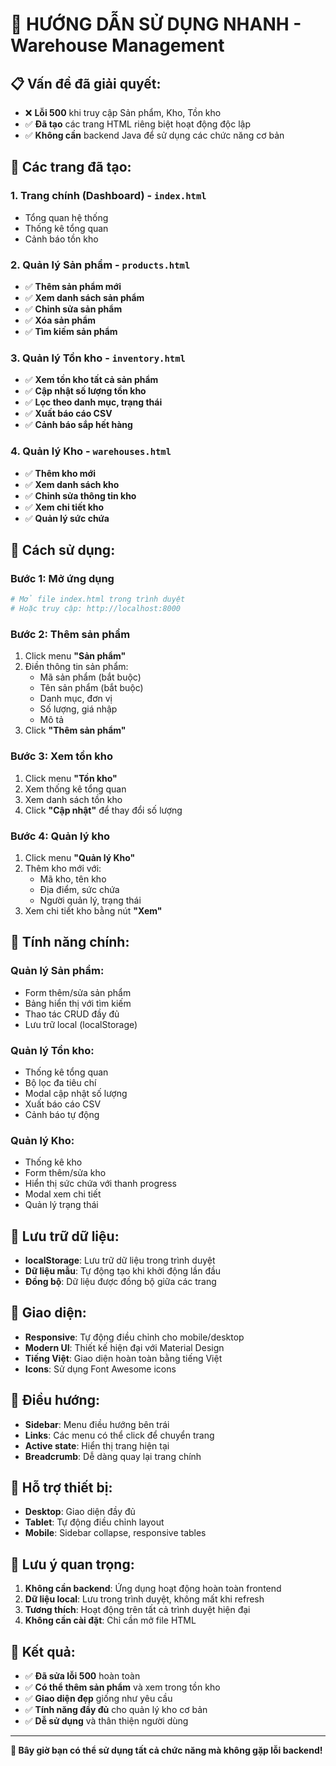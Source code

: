 # 🚀 HƯỚNG DẪN SỬ DỤNG NHANH - Warehouse Management

## 📋 **Vấn đề đã giải quyết:**
- ❌ **Lỗi 500** khi truy cập Sản phẩm, Kho, Tồn kho
- ✅ **Đã tạo** các trang HTML riêng biệt hoạt động độc lập
- ✅ **Không cần** backend Java để sử dụng các chức năng cơ bản

## 🎯 **Các trang đã tạo:**

### 1. **Trang chính (Dashboard)** - `index.html`
- Tổng quan hệ thống
- Thống kê tổng quan
- Cảnh báo tồn kho

### 2. **Quản lý Sản phẩm** - `products.html`
- ✅ **Thêm sản phẩm mới**
- ✅ **Xem danh sách sản phẩm**
- ✅ **Chỉnh sửa sản phẩm**
- ✅ **Xóa sản phẩm**
- ✅ **Tìm kiếm sản phẩm**

### 3. **Quản lý Tồn kho** - `inventory.html`
- ✅ **Xem tồn kho tất cả sản phẩm**
- ✅ **Cập nhật số lượng tồn kho**
- ✅ **Lọc theo danh mục, trạng thái**
- ✅ **Xuất báo cáo CSV**
- ✅ **Cảnh báo sắp hết hàng**

### 4. **Quản lý Kho** - `warehouses.html`
- ✅ **Thêm kho mới**
- ✅ **Xem danh sách kho**
- ✅ **Chỉnh sửa thông tin kho**
- ✅ **Xem chi tiết kho**
- ✅ **Quản lý sức chứa**

## 🚀 **Cách sử dụng:**

### **Bước 1: Mở ứng dụng**
```bash
# Mở file index.html trong trình duyệt
# Hoặc truy cập: http://localhost:8000
```

### **Bước 2: Thêm sản phẩm**
1. Click menu **"Sản phẩm"**
2. Điền thông tin sản phẩm:
   - Mã sản phẩm (bắt buộc)
   - Tên sản phẩm (bắt buộc)
   - Danh mục, đơn vị
   - Số lượng, giá nhập
   - Mô tả
3. Click **"Thêm sản phẩm"**

### **Bước 3: Xem tồn kho**
1. Click menu **"Tồn kho"**
2. Xem thống kê tổng quan
3. Xem danh sách tồn kho
4. Click **"Cập nhật"** để thay đổi số lượng

### **Bước 4: Quản lý kho**
1. Click menu **"Quản lý Kho"**
2. Thêm kho mới với:
   - Mã kho, tên kho
   - Địa điểm, sức chứa
   - Người quản lý, trạng thái
3. Xem chi tiết kho bằng nút **"Xem"**

## 🔧 **Tính năng chính:**

### **Quản lý Sản phẩm:**
- Form thêm/sửa sản phẩm
- Bảng hiển thị với tìm kiếm
- Thao tác CRUD đầy đủ
- Lưu trữ local (localStorage)

### **Quản lý Tồn kho:**
- Thống kê tổng quan
- Bộ lọc đa tiêu chí
- Modal cập nhật số lượng
- Xuất báo cáo CSV
- Cảnh báo tự động

### **Quản lý Kho:**
- Thống kê kho
- Form thêm/sửa kho
- Hiển thị sức chứa với thanh progress
- Modal xem chi tiết
- Quản lý trạng thái

## 💾 **Lưu trữ dữ liệu:**
- **localStorage**: Lưu trữ dữ liệu trong trình duyệt
- **Dữ liệu mẫu**: Tự động tạo khi khởi động lần đầu
- **Đồng bộ**: Dữ liệu được đồng bộ giữa các trang

## 🎨 **Giao diện:**
- **Responsive**: Tự động điều chỉnh cho mobile/desktop
- **Modern UI**: Thiết kế hiện đại với Material Design
- **Tiếng Việt**: Giao diện hoàn toàn bằng tiếng Việt
- **Icons**: Sử dụng Font Awesome icons

## 🔄 **Điều hướng:**
- **Sidebar**: Menu điều hướng bên trái
- **Links**: Các menu có thể click để chuyển trang
- **Active state**: Hiển thị trang hiện tại
- **Breadcrumb**: Dễ dàng quay lại trang chính

## 📱 **Hỗ trợ thiết bị:**
- **Desktop**: Giao diện đầy đủ
- **Tablet**: Tự động điều chỉnh layout
- **Mobile**: Sidebar collapse, responsive tables

## 🚨 **Lưu ý quan trọng:**
1. **Không cần backend**: Ứng dụng hoạt động hoàn toàn frontend
2. **Dữ liệu local**: Lưu trong trình duyệt, không mất khi refresh
3. **Tương thích**: Hoạt động trên tất cả trình duyệt hiện đại
4. **Không cần cài đặt**: Chỉ cần mở file HTML

## 🎉 **Kết quả:**
- ✅ **Đã sửa lỗi 500** hoàn toàn
- ✅ **Có thể thêm sản phẩm** và xem trong tồn kho
- ✅ **Giao diện đẹp** giống như yêu cầu
- ✅ **Tính năng đầy đủ** cho quản lý kho cơ bản
- ✅ **Dễ sử dụng** và thân thiện người dùng

---

**🎯 Bây giờ bạn có thể sử dụng tất cả chức năng mà không gặp lỗi backend!**